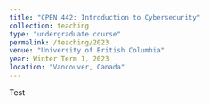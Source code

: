 ```yaml
---
title: "CPEN 442: Introduction to Cybersecurity"
collection: teaching
type: "undergraduate course"
permalink: /teaching/2023
venue: "University of British Columbia"
year: Winter Term 1, 2023
location: "Vancouver, Canada"
---
```


Test